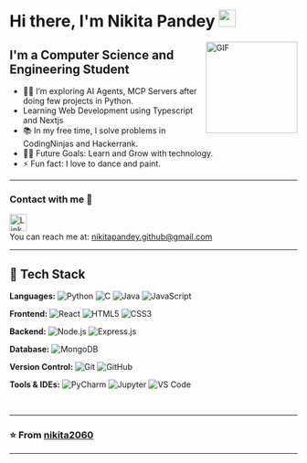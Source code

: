 # Hi there, I'm Nikita Pandey  <img width="30px" src="https://media.tenor.com/images/3b388fe03da271d2674faf85eb7c3fcd/tenor.gif" />

<img align="right" alt="GIF" height="160px" src="https://media.giphy.com/media/du3J3cXyzhj75IOgvA/giphy.gif" />

## I'm a Computer Science and Engineering Student  

- 👨‍💻 I’m exploring AI Agents, MCP Servers after doing few projects in Python.
-  Learning Web Development using Typescript and Nextjs 
- 📚 In my free time, I solve problems in CodingNinjas and Hackerrank.
- 💪🏼 Future Goals: Learn and Grow with technology.
- ⚡ Fun fact: I love to dance and paint.

---




### Contact with me 📝

[<img align="left" alt="LinkedIn" width="30px" src="https://i.pinimg.com/originals/de/b4/6f/deb46f02a59e3b3a2aa58fac16290d63.gif" />](https://www.linkedin.com/in/nikita-pandey-366946256)
<br />

You can reach me at: [nikitapandey.github@gmail.com](mailto:nikitapandey.github@gmail.com)


---

## 🚀 Tech Stack 

**Languages:** ![Python](http://img.shields.io/badge/-Python-3776AB?style=flat-square&logo=python&logoColor=ffffff) ![C](http://img.shields.io/badge/-C-A8B9CC?style=flat-square&logo=c&logoColor=ffffff) ![Java](http://img.shields.io/badge/-Java-5B4638?style=flat-square&logo=java&logoColor=ffffff) ![JavaScript](https://img.shields.io/badge/-JavaScript-F7DF1E?style=flat-square&logo=javascript&logoColor=black)  

**Frontend:** ![React](https://img.shields.io/badge/-React-61DAFB?style=flat-square&logo=react&logoColor=black) ![HTML5](https://img.shields.io/badge/-HTML5-%23E44D27?style=flat-square&logo=html5&logoColor=ffffff) ![CSS3](https://img.shields.io/badge/-CSS3-%231572B6?style=flat-square&logo=css3)  

**Backend:** ![Node.js](https://img.shields.io/badge/-Node.js-339933?style=flat-square&logo=node.js&logoColor=ffffff) ![Express.js](https://img.shields.io/badge/-Express.js-000000?style=flat-square&logo=express&logoColor=white)  

**Database:** ![MongoDB](https://img.shields.io/badge/-MongoDB-47A248?style=flat-square&logo=mongodb&logoColor=ffffff)  

**Version Control:** ![Git](https://img.shields.io/badge/-Git-%23F05032?style=flat-square&logo=git&logoColor=%23ffffff) ![GitHub](https://img.shields.io/badge/-GitHub-181717?style=flat-square&logo=github)  

**Tools & IDEs:** ![PyCharm](http://img.shields.io/badge/-PyCharm-black?style=flat-square&logo=pycharm&logoColor=ffffff) ![Jupyter](http://img.shields.io/badge/-Jupyter-F37626?style=flat-square&logo=jupyter&logoColor=ffffff) ![VS Code](https://img.shields.io/badge/-VS%20Code-007ACC?style=flat-square&logo=visual-studio-code&logoColor=ffffff)  


 <br>

---



### ⭐️ From [nikita2060](https://github.com/nikita2060) ###
 
---

